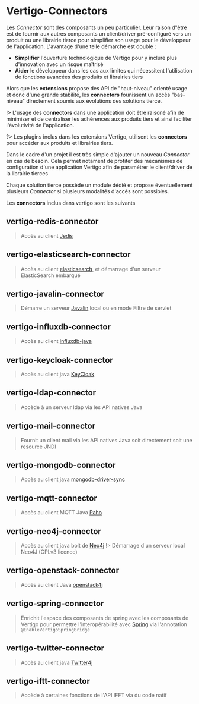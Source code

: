# Vertigo-Connectors

Les *Connector* sont des composants un peu particulier. Leur raison d"être est de fournir aux autres composants un client/driver pré-configuré vers un produit ou une librairie tierce pour simplifier son usage pour le développeur de l'application.
L'avantage d'une telle démarche est double :

- **Simplifier** l'ouverture technologique de Vertigo pour y inclure plus d'innovation avec un risque maîtrisé
- **Aider** le développeur dans les cas aux limites qui nécessitent l'utilisation de fonctions avancées des produits et librairies tiers

Alors que les __extensions__ propose des API de "haut-niveau" orienté usage et donc d'une grande stabilité, les __connectors__ founissent un accès "bas-niveau" directement soumis aux évolutions des solutions tierce.

!> L'usage des __connectors__ dans une application doit être raisoné afin de minimiser et de centraliser les adhérences aux produits tiers et ainsi faciliter l'évolutivité de l'application.

?> Les plugins inclus dans les extensions Vertigo, utilisent les __connectors__ pour accéder aux produits et librairies tiers.

Dans le cadre d'un projet il est très simple d'ajouter un nouveau *Connector* en cas de besoin. Cela permet notament de profiter des mécanismes de configuration d'une application Vertigo afin de paramétrer le client/driver de la librairie tierces

Chaque solution tierce possède un module dédié et propose éventuellement plusieurs *Connector* si plusieurs modalités d'accès sont possibles.

Les __connectors__ inclus dans vertigo sont les suivants

## vertigo-redis-connector

> Accès au client [Jedis](https://github.com/redis/jedis)

## vertigo-elasticsearch-connector

> Accès au client [elasticsearch](https://github.com/elastic/elasticsearch), et démarrage d'un serveur ElasticSearch embarqué

## vertigo-javalin-connector

> Démarre un serveur [Javalin](https://github.com/tipsy/javalin) local ou en mode Filtre de servlet

## vertigo-influxdb-connector

> Accès au client [influxdb-java](https://github.com/influxdata/influxdb-java)

## vertigo-keycloak-connector

> Accès au client java [KeyCloak](https://github.com/keycloak/keycloak)

## vertigo-ldap-connector

> Accède à un serveur ldap via les API natives Java

## vertigo-mail-connector

> Fournit un client mail via les API natives Java soit directement soit une resource JNDI

## vertigo-mongodb-connector

> Accès au client java [mongodb-driver-sync](https://github.com/mongodb/mongo-java-driver)

## vertigo-mqtt-connector

> Accès au client MQTT Java [Paho](https://github.com/eclipse/paho.mqtt.java)

## vertigo-neo4j-connector

> Accès au client java bolt de [Neo4j](https://github.com/neo4j/neo4j-java-driver)
!> Démarrage d'un serveur local Neo4J (GPLv3 licence)

## vertigo-openstack-connector

> Accès au client Java [openstack4j](https://github.com/openstack4j/openstack4j)

## vertigo-spring-connector

> Enrichit l'espace des composants de spring avec les composants de Vertigo pour permettre l'interopérabilité avec [Spring](https://github.com/spring-projects/spring-framework) via l'annotation `@EnableVertigoSpringBridge`

## vertigo-twitter-connector

> Accès au client java [Twitter4j](https://github.com/Twitter4J/Twitter4J)

## vertigo-iftt-connector

> Accède à certaines fonctions de l'API IFFT via du code natif

